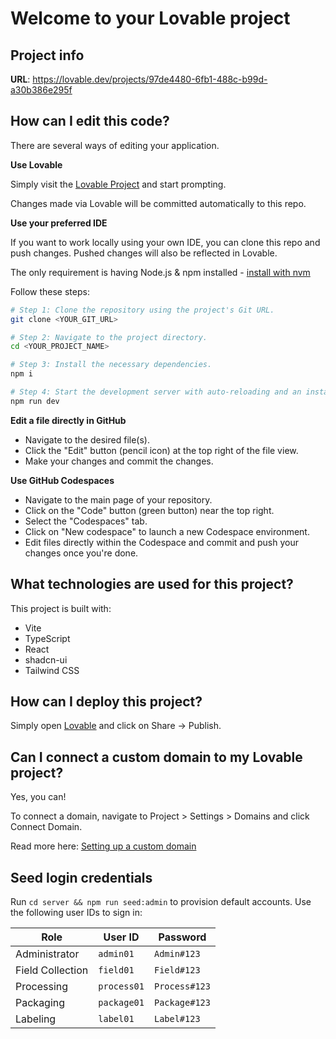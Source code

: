 # Welcome to your Lovable project

## Project info

**URL**: https://lovable.dev/projects/97de4480-6fb1-488c-b99d-a30b386e295f

## How can I edit this code?

There are several ways of editing your application.

**Use Lovable**

Simply visit the [Lovable Project](https://lovable.dev/projects/97de4480-6fb1-488c-b99d-a30b386e295f) and start prompting.

Changes made via Lovable will be committed automatically to this repo.

**Use your preferred IDE**

If you want to work locally using your own IDE, you can clone this repo and push changes. Pushed changes will also be reflected in Lovable.

The only requirement is having Node.js & npm installed - [install with nvm](https://github.com/nvm-sh/nvm#installing-and-updating)

Follow these steps:

```sh
# Step 1: Clone the repository using the project's Git URL.
git clone <YOUR_GIT_URL>

# Step 2: Navigate to the project directory.
cd <YOUR_PROJECT_NAME>

# Step 3: Install the necessary dependencies.
npm i

# Step 4: Start the development server with auto-reloading and an instant preview.
npm run dev
```

**Edit a file directly in GitHub**

- Navigate to the desired file(s).
- Click the "Edit" button (pencil icon) at the top right of the file view.
- Make your changes and commit the changes.

**Use GitHub Codespaces**

- Navigate to the main page of your repository.
- Click on the "Code" button (green button) near the top right.
- Select the "Codespaces" tab.
- Click on "New codespace" to launch a new Codespace environment.
- Edit files directly within the Codespace and commit and push your changes once you're done.

## What technologies are used for this project?

This project is built with:

- Vite
- TypeScript
- React
- shadcn-ui
- Tailwind CSS

## How can I deploy this project?

Simply open [Lovable](https://lovable.dev/projects/97de4480-6fb1-488c-b99d-a30b386e295f) and click on Share -> Publish.

## Can I connect a custom domain to my Lovable project?

Yes, you can!

To connect a domain, navigate to Project > Settings > Domains and click Connect Domain.

Read more here: [Setting up a custom domain](https://docs.lovable.dev/features/custom-domain#custom-domain)

## Seed login credentials

Run `cd server && npm run seed:admin` to provision default accounts. Use the following user IDs to sign in:

| Role               | User ID     | Password     |
| ------------------ | ----------- | ------------ |
| Administrator      | `admin01`   | `Admin#123`  |
| Field Collection   | `field01`   | `Field#123`  |
| Processing         | `process01` | `Process#123` |
| Packaging          | `package01` | `Package#123` |
| Labeling           | `label01`   | `Label#123`  |
